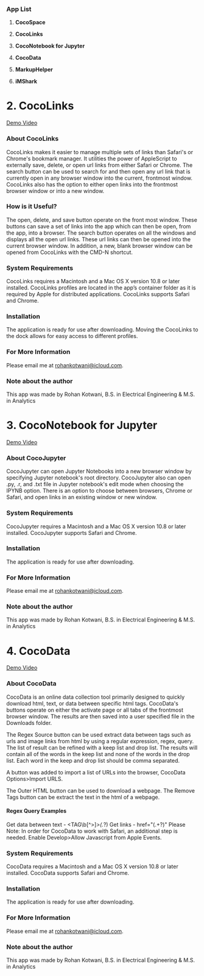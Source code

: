 ### App List

1. **CocoSpace** 

2. **CocoLinks** 

3. **CocoNotebook for Jupyter**

4. **CocoData**

5. **MarkupHelper**

6. **iMShark**

# 2. CocoLinks

[Demo Video](https://youtu.be/2O8myTtK64s)

### About CocoLinks

CocoLinks makes it easier to manage multiple sets of links than Safari's or Chrome's bookmark manager. It utilities the power of AppleScript to externally save, delete, or open url links from either Safari or Chrome. The search button can be used to search for and then open any url link that is currently open in any browser window into the current, frontmost window. CocoLinks also has the option to either open links into the frontmost browser window or into a new window.

### How is it Useful?

The open, delete, and save button operate on the front most window. These buttons can save a set of links into the app which can then be open, from the app, into a browser. The search button operates on all the windows and displays all the open url links. These url links can then be opened into the current browser window. In addition, a new, blank browser window can be opened from CocoLinks with the CMD-N shortcut.

### System Requirements

CocoLinks requires a Macintosh and a Mac OS X version 10.8 or later installed. CocoLinks profiles are located in the app’s container folder as it is required by Apple for distributed applications. CocoLinks supports Safari and Chrome.

### Installation

The application is ready for use after downloading. Moving the CocoLinks to the dock allows for easy access to different profiles.

### For More Information

Please email me at rohankotwani@icloud.com.

### Note about the author

This app was made by Rohan Kotwani, B.S. in Electrical Engineering & M.S. in Analytics

# 3. CocoNotebook for Jupyter

[Demo Video](https://youtu.be/ndPQCXWPld8)

### About CocoJupyter

CocoJupyter can open Jupyter Notebooks into a new browser window by specifying Jupyter notebook's root directory. CocoJupyter also can open .py, .r, and .txt file in Jupyter notebook's edit mode when choosing the IPYNB option. There is an option to choose between browsers, Chrome or Safari, and open links in an existing window or new window.

### System Requirements

CocoJupyter requires a Macintosh and a Mac OS X version 10.8 or later installed. CocoJupyter supports Safari and Chrome.

### Installation

The application is ready for use after downloading.

### For More Information

Please email me at rohankotwani@icloud.com.

### Note about the author

This app was made by Rohan Kotwani, B.S. in Electrical Engineering & M.S. in Analytics

# 4. CocoData

[Demo Video](https://youtu.be/X-7yw20Mtag)

### About CocoData

CocoData is an online data collection tool primarily designed to quickly download html, text, or data between specific html tags. CocoData's buttons operate on either the activate page or all tabs of the frontmost browser window. The results are then saved into a user specified file in the Downloads folder.

The Regex Source button can be used extract data between tags such as urls and image links from html by using a regular expression, regex, query. The list of result can be refined with a keep list and drop list. The results will contain all of the words in the keep list and none of the words in the drop list. Each word in the keep and drop list should be comma separated.

A button was added to import a list of URLs into the browser, CocoData Options>Import URLS.

The Outer HTML button can be used to download a webpage. The Remove Tags button can be extract the text in the html of a webpage.

#### Regex Query Examples

Get data between text - <TAG\b[^>]*>(.*?)</TAG>
Get links - href="(.+?)"
Please Note: In order for CocoData to work with Safari, an additional step is needed. Enable Develop>Allow Javascript from Apple Events.

### System Requirements

CocoData requires a Macintosh and a Mac OS X version 10.8 or later installed. CocoData supports Safari and Chrome.

### Installation

The application is ready for use after downloading.

### For More Information

Please email me at rohankotwani@icloud.com.

### Note about the author

This app was made by Rohan Kotwani, B.S. in Electrical Engineering & M.S. in Analytics

